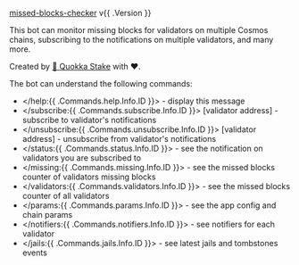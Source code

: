 [missed-blocks-checker](<https://github.com/QuokkaStake/missed-blocks-checker>) v{{ .Version }}

This bot can monitor missing blocks for validators on multiple Cosmos chains,
subscribing to the notifications on multiple validators, and many more.

Created by [🐹 Quokka Stake](<https://quokkastake.io>) with ❤️.

The bot can understand the following commands:
- </help:{{ .Commands.help.Info.ID }}> - display this message
- </subscribe:{{ .Commands.subscribe.Info.ID }}> [validator address] - subscribe to validator's notifications
- </unsubscribe:{{ .Commands.unsubscribe.Info.ID }}> [validator address] - unsubscribe from validator's notifications
- </status:{{ .Commands.status.Info.ID }}> - see the notification on validators you are subscribed to
- </missing:{{ .Commands.missing.Info.ID }}> - see the missed blocks counter of validators missing blocks
- </validators:{{ .Commands.validators.Info.ID }}> - see the missed blocks counter of all validators
- </params:{{ .Commands.params.Info.ID }}> - see the app config and chain params
- </notifiers:{{ .Commands.notifiers.Info.ID }}> - see notifiers for each validator
- </jails:{{ .Commands.jails.Info.ID }}> - see latest jails and tombstones events
